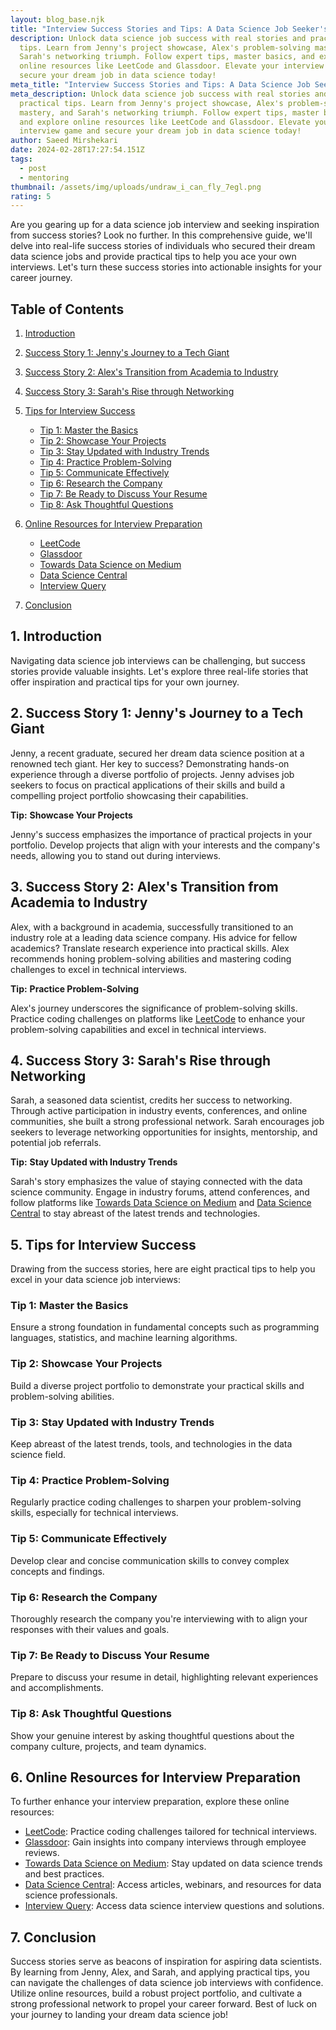 ```yaml
---
layout: blog_base.njk
title: "Interview Success Stories and Tips: A Data Science Job Seeker's Guide"
description: Unlock data science job success with real stories and practical
  tips. Learn from Jenny's project showcase, Alex's problem-solving mastery, and
  Sarah's networking triumph. Follow expert tips, master basics, and explore
  online resources like LeetCode and Glassdoor. Elevate your interview game and
  secure your dream job in data science today!
meta_title: "Interview Success Stories and Tips: A Data Science Job Seeker's Guide"
meta_description: Unlock data science job success with real stories and
  practical tips. Learn from Jenny's project showcase, Alex's problem-solving
  mastery, and Sarah's networking triumph. Follow expert tips, master basics,
  and explore online resources like LeetCode and Glassdoor. Elevate your
  interview game and secure your dream job in data science today!
author: Saeed Mirshekari
date: 2024-02-28T17:27:54.151Z
tags:
  - post
  - mentoring
thumbnail: /assets/img/uploads/undraw_i_can_fly_7egl.png
rating: 5
---
```

Are you gearing up for a data science job interview and seeking inspiration from success stories? Look no further. In this comprehensive guide, we'll delve into real-life success stories of individuals who secured their dream data science jobs and provide practical tips to help you ace your own interviews. Let's turn these success stories into actionable insights for your career journey.

## Table of Contents

1. [Introduction](#introduction)
2. [Success Story 1: Jenny's Journey to a Tech Giant](#success-story-1-jennys-journey-to-a-tech-giant)
3. [Success Story 2: Alex's Transition from Academia to Industry](#success-story-2-alexs-transition-from-academia-to-industry)
4. [Success Story 3: Sarah's Rise through Networking](#success-story-3-sarahs-rise-through-networking)
5. [Tips for Interview Success](#tips-for-interview-success)

   * [Tip 1: Master the Basics](#tip-1-master-the-basics)
   * [Tip 2: Showcase Your Projects](#tip-2-showcase-your-projects)
   * [Tip 3: Stay Updated with Industry Trends](#tip-3-stay-updated-with-industry-trends)
   * [Tip 4: Practice Problem-Solving](#tip-4-practice-problem-solving)
   * [Tip 5: Communicate Effectively](#tip-5-communicate-effectively)
   * [Tip 6: Research the Company](#tip-6-research-the-company)
   * [Tip 7: Be Ready to Discuss Your Resume](#tip-7-be-ready-to-discuss-your-resume)
   * [Tip 8: Ask Thoughtful Questions](#tip-8-ask-thoughtful-questions)
6. [Online Resources for Interview Preparation](#online-resources-for-interview-preparation)

   * [LeetCode](https://leetcode.com/)
   * [Glassdoor](https://www.glassdoor.com/)
   * [Towards Data Science on Medium](https://towardsdatascience.com/)
   * [Data Science Central](https://www.datasciencecentral.com/)
   * [Interview Query](https://www.interviewquery.com/)
7. [Conclusion](#conclusion)

## 1. Introduction

Navigating data science job interviews can be challenging, but success stories provide valuable insights. Let's explore three real-life stories that offer inspiration and practical tips for your own journey.

## 2. Success Story 1: Jenny's Journey to a Tech Giant

Jenny, a recent graduate, secured her dream data science position at a renowned tech giant. Her key to success? Demonstrating hands-on experience through a diverse portfolio of projects. Jenny advises job seekers to focus on practical applications of their skills and build a compelling project portfolio showcasing their capabilities.

**Tip:** **Showcase Your Projects**

Jenny's success emphasizes the importance of practical projects in your portfolio. Develop projects that align with your interests and the company's needs, allowing you to stand out during interviews.

## 3. Success Story 2: Alex's Transition from Academia to Industry

Alex, with a background in academia, successfully transitioned to an industry role at a leading data science company. His advice for fellow academics? Translate research experience into practical skills. Alex recommends honing problem-solving abilities and mastering coding challenges to excel in technical interviews.

**Tip:** **Practice Problem-Solving**

Alex's journey underscores the significance of problem-solving skills. Practice coding challenges on platforms like [LeetCode](https://leetcode.com/) to enhance your problem-solving capabilities and excel in technical interviews.

## 4. Success Story 3: Sarah's Rise through Networking

Sarah, a seasoned data scientist, credits her success to networking. Through active participation in industry events, conferences, and online communities, she built a strong professional network. Sarah encourages job seekers to leverage networking opportunities for insights, mentorship, and potential job referrals.

**Tip:** **Stay Updated with Industry Trends**

Sarah's story emphasizes the value of staying connected with the data science community. Engage in industry forums, attend conferences, and follow platforms like [Towards Data Science on Medium](https://towardsdatascience.com/) and [Data Science Central](https://www.datasciencecentral.com/) to stay abreast of the latest trends and technologies.

## 5. Tips for Interview Success

Drawing from the success stories, here are eight practical tips to help you excel in your data science job interviews:

### Tip 1: Master the Basics

Ensure a strong foundation in fundamental concepts such as programming languages, statistics, and machine learning algorithms.

### Tip 2: Showcase Your Projects

Build a diverse project portfolio to demonstrate your practical skills and problem-solving abilities.

### Tip 3: Stay Updated with Industry Trends

Keep abreast of the latest trends, tools, and technologies in the data science field.

### Tip 4: Practice Problem-Solving

Regularly practice coding challenges to sharpen your problem-solving skills, especially for technical interviews.

### Tip 5: Communicate Effectively

Develop clear and concise communication skills to convey complex concepts and findings.

### Tip 6: Research the Company

Thoroughly research the company you're interviewing with to align your responses with their values and goals.

### Tip 7: Be Ready to Discuss Your Resume

Prepare to discuss your resume in detail, highlighting relevant experiences and accomplishments.

### Tip 8: Ask Thoughtful Questions

Show your genuine interest by asking thoughtful questions about the company culture, projects, and team dynamics.

## 6. Online Resources for Interview Preparation

To further enhance your interview preparation, explore these online resources:

* [LeetCode](https://leetcode.com/): Practice coding challenges tailored for technical interviews.
* [Glassdoor](https://www.glassdoor.com/): Gain insights into company interviews through employee reviews.
* [Towards Data Science on Medium](https://towardsdatascience.com/): Stay updated on data science trends and best practices.
* [Data Science Central](https://www.datasciencecentral.com/): Access articles, webinars, and resources for data science professionals.
* [Interview Query](https://www.interviewquery.com/): Access data science interview questions and solutions.

## 7. Conclusion

Success stories serve as beacons of inspiration for aspiring data scientists. By learning from Jenny, Alex, and Sarah, and applying practical tips, you can navigate the challenges of data science job interviews with confidence. Utilize online resources, build a robust project portfolio, and cultivate a strong professional network to propel your career forward. Best of luck on your journey to landing your dream data science job!
